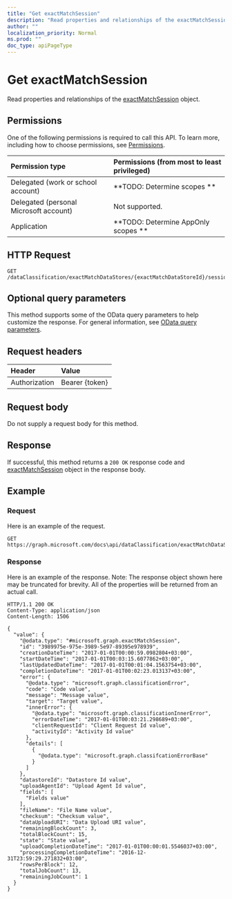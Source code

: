 ```yaml
---
title: "Get exactMatchSession"
description: "Read properties and relationships of the exactMatchSession object."
author: ""
localization_priority: Normal
ms.prod: ""
doc_type: apiPageType
---
```


# Get exactMatchSession

Read properties and relationships of the [exactMatchSession](../resources/exactmatchsession.md) object.

## Permissions
One of the following permissions is required to call this API. To learn more, including how to choose permissions, see [Permissions](/concepts/permissions-reference.md).

|Permission type|Permissions (from most to least privileged)|
|:---|:---|
|Delegated (work or school account)|**TODO: Determine scopes **|
|Delegated (personal Microsoft account)|Not supported.|
|Application|**TODO: Determine AppOnly scopes **|

## HTTP Request
<!-- {
  "blockType": "ignored"
}
-->
``` http
GET /dataClassification/exactMatchDataStores/{exactMatchDataStoreId}/sessions/{exactMatchSessionId}
```

## Optional query parameters
This method supports some of the OData query parameters to help customize the response. For general information, see [OData query parameters](/graph/query-parameters).

## Request headers
|Header|Value|
|:---|:---|
|Authorization|Bearer {token}|

## Request body
Do not supply a request body for this method.

## Response
If successful, this method returns a `200 OK` response code and [exactMatchSession](../resources/exactmatchsession.md) object in the response body.

## Example

### Request
Here is an example of the request.
<!-- {
  "blockType": "request",
  "name": "get_exactmatchsession"
}
-->
``` http
GET https://graph.microsoft.com/docs\api/dataClassification/exactMatchDataStores/{exactMatchDataStoreId}/sessions/{exactMatchSessionId}
```

### Response
Here is an example of the response. Note: The response object shown here may be truncated for brevity. All of the properties will be returned from an actual call.
<!-- {
  "blockType": "response",
  "truncated": true,
  "@odata.type": "microsoft.graph.exactMatchSession"
}
-->
``` http
HTTP/1.1 200 OK
Content-Type: application/json
Content-Length: 1506

{
  "value": {
    "@odata.type": "#microsoft.graph.exactMatchSession",
    "id": "3989975e-975e-3989-5e97-89395e978939",
    "creationDateTime": "2017-01-01T00:00:59.0982804+03:00",
    "startDateTime": "2017-01-01T00:03:15.6077862+03:00",
    "lastUpdatedDateTime": "2017-01-01T00:01:04.1563754+03:00",
    "completionDateTime": "2017-01-01T00:02:23.013137+03:00",
    "error": {
      "@odata.type": "microsoft.graph.classificationError",
      "code": "Code value",
      "message": "Message value",
      "target": "Target value",
      "innerError": {
        "@odata.type": "microsoft.graph.classificationInnerError",
        "errorDateTime": "2017-01-01T00:03:21.298689+03:00",
        "clientRequestId": "Client Request Id value",
        "activityId": "Activity Id value"
      },
      "details": [
        {
          "@odata.type": "microsoft.graph.classifcationErrorBase"
        }
      ]
    },
    "datastoreId": "Datastore Id value",
    "uploadAgentId": "Upload Agent Id value",
    "fields": [
      "Fields value"
    ],
    "fileName": "File Name value",
    "checksum": "Checksum value",
    "dataUploadURI": "Data Upload URI value",
    "remainingBlockCount": 3,
    "totalBlockCount": 15,
    "state": "State value",
    "uploadCompletionDateTime": "2017-01-01T00:00:01.5546037+03:00",
    "processingCompletionDateTime": "2016-12-31T23:59:29.271832+03:00",
    "rowsPerBlock": 12,
    "totalJobCount": 13,
    "remainingJobCount": 1
  }
}
```

